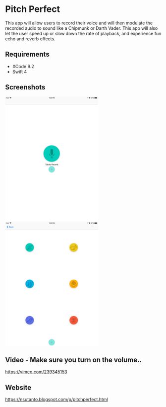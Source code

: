 # Pitch Perfect


This app will allow users to record their voice and will then modulate the recorded audio to sound like a Chipmunk or Darth Vader. This app will also let the user speed up or slow down the rate of playback, and experience fun echo and reverb effects.

## Requirements
- XCode 9.2
- Swift 4

## Screenshots
<img src="https://github.com/nsutanto/ios-PitchPerfect/blob/master/ImageAndMedia/IMG_0239.PNG" width="300"> <img src="https://github.com/nsutanto/ios-PitchPerfect/blob/master/ImageAndMedia/IMG_0240.PNG" width="300">

## Video - Make sure you turn on the volume..
https://vimeo.com/239345153

## Website
https://nsutanto.blogspot.com/p/pitchperfect.html
